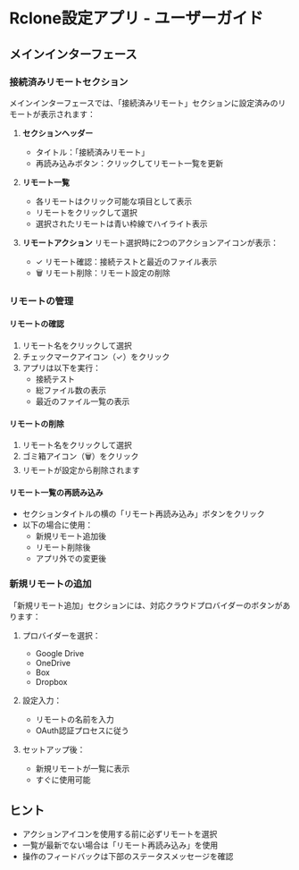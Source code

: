 # Rclone設定アプリ - ユーザーガイド

## メインインターフェース

### 接続済みリモートセクション

メインインターフェースでは、「接続済みリモート」セクションに設定済みのリモートが表示されます：

1. **セクションヘッダー**
   - タイトル：「接続済みリモート」
   - 再読み込みボタン：クリックしてリモート一覧を更新

2. **リモート一覧**
   - 各リモートはクリック可能な項目として表示
   - リモートをクリックして選択
   - 選択されたリモートは青い枠線でハイライト表示

3. **リモートアクション**
   リモート選択時に2つのアクションアイコンが表示：
   - ✓ リモート確認：接続テストと最近のファイル表示
   - 🗑️ リモート削除：リモート設定の削除

### リモートの管理

#### リモートの確認
1. リモート名をクリックして選択
2. チェックマークアイコン（✓）をクリック
3. アプリは以下を実行：
   - 接続テスト
   - 総ファイル数の表示
   - 最近のファイル一覧の表示

#### リモートの削除
1. リモート名をクリックして選択
2. ゴミ箱アイコン（🗑️）をクリック
3. リモートが設定から削除されます

#### リモート一覧の再読み込み
- セクションタイトルの横の「リモート再読み込み」ボタンをクリック
- 以下の場合に使用：
  - 新規リモート追加後
  - リモート削除後
  - アプリ外での変更後

### 新規リモートの追加

「新規リモート追加」セクションには、対応クラウドプロバイダーのボタンがあります：

1. プロバイダーを選択：
   - Google Drive
   - OneDrive
   - Box
   - Dropbox

2. 設定入力：
   - リモートの名前を入力
   - OAuth認証プロセスに従う

3. セットアップ後：
   - 新規リモートが一覧に表示
   - すぐに使用可能

## ヒント

- アクションアイコンを使用する前に必ずリモートを選択
- 一覧が最新でない場合は「リモート再読み込み」を使用
- 操作のフィードバックは下部のステータスメッセージを確認